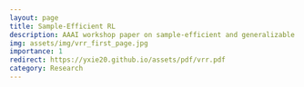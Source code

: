 ```yaml
---
layout: page
title: Sample-Efficient RL
description: AAAI workshop paper on sample-efficient and generalizable agent via visual rewrite rules (VRRs).
img: assets/img/vrr_first_page.jpg
importance: 1
redirect: https://yxie20.github.io/assets/pdf/vrr.pdf
category: Research
---
```

